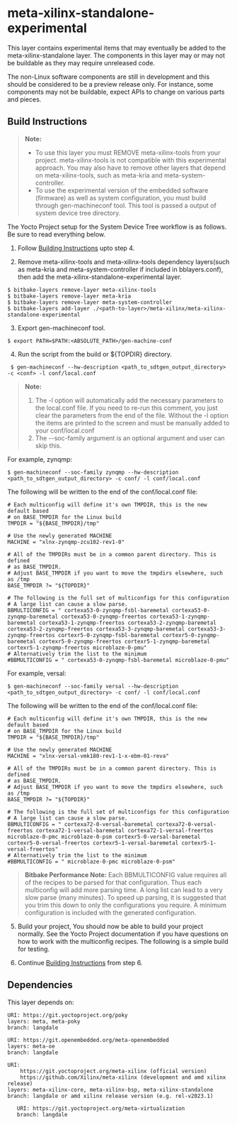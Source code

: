 # meta-xilinx-standalone-experimental

This layer contains experimental items that may eventually be added to the
meta-xilinx-standalone layer.  The components in this layer may or may not be
buildable as they may require unreleased code.

The non-Linux software components are still in development and this should be
considered to be a preview release only.  For instance, some components may not
be buildable, expect APIs to change on various parts and pieces.

## Build Instructions

> **Note:**
> * To use this layer you must REMOVE meta-xilinx-tools from your project.
meta-xilinx-tools is not compatible with this experimental approach. You may
also have to remove other layers that depend on meta-xilinx-tools, such as
meta-kria and meta-system-controller.
> * To use the experimental version of the embedded software (firmware) as well
as system configuration, you must build through gen-machineconf tool. This tool
is passed a output of system device tree directory.

The Yocto Project setup for the System Device Tree workflow is as follows.
Be sure to read everything below.

1. Follow [Building Instructions](https://github.com/Xilinx/meta-xilinx/blob/master/README.building.md)
   upto step 4.

2. Remove meta-xilinx-tools and meta-xilinx-tools dependency layers(such as
   meta-kria and meta-system-controller if included in bblayers.conf), then add
   the meta-xilinx-standalone-experimental layer.
```
$ bitbake-layers remove-layer meta-xilinx-tools
$ bitbake-layers remove-layer meta-kria
$ bitbake-layers remove-layer meta-system-controller
$ bitbake-layers add-layer ./<path-to-layer>/meta-xilinx/meta-xilinx-standalone-experimental
```

3. Export gen-machineconf tool.
```
$ export PATH=$PATH:<ABSOLUTE_PATH>/gen-machine-conf
```

4. Run the script from the build or ${TOPDIR} directory.
```
 $ gen-machineconf --hw-description <path_to_sdtgen_output_directory> -c <conf> -l conf/local.conf
```
> **Note:**
> 1. The -l option will automatically add the necessary parameters to the
   local.conf file.  If you need to re-run this comment, you just clear the
   parameters from the end of the file.  Without the -l option the items are
   printed to the screen and must be manually added to your conf/local.conf
> 2. The --soc-family argument is an optional argument and user can skip this.

For example, zynqmp:
```
$ gen-machineconf --soc-family zynqmp --hw-description <path_to_sdtgen_output_directory> -c conf/ -l conf/local.conf
```
The following will be written to the end of the conf/local.conf file:

```
# Each multiconfig will define it's own TMPDIR, this is the new default based
# on BASE_TMPDIR for the Linux build
TMPDIR = "${BASE_TMPDIR}/tmp"

# Use the newly generated MACHINE
MACHINE = "xlnx-zynqmp-zcu102-rev1-0"

# All of the TMPDIRs must be in a common parent directory. This is defined
# as BASE_TMPDIR.
# Adjust BASE_TMPDIR if you want to move the tmpdirs elsewhere, such as /tmp
BASE_TMPDIR ?= "${TOPDIR}"

# The following is the full set of multiconfigs for this configuration
# A large list can cause a slow parse.
BBMULTICONFIG = " cortexa53-0-zynqmp-fsbl-baremetal cortexa53-0-zynqmp-baremetal cortexa53-0-zynqmp-freertos cortexa53-1-zynqmp-baremetal cortexa53-1-zynqmp-freertos cortexa53-2-zynqmp-baremetal cortexa53-2-zynqmp-freertos cortexa53-3-zynqmp-baremetal cortexa53-3-zynqmp-freertos cortexr5-0-zynqmp-fsbl-baremetal cortexr5-0-zynqmp-baremetal cortexr5-0-zynqmp-freertos cortexr5-1-zynqmp-baremetal cortexr5-1-zynqmp-freertos microblaze-0-pmu"
# Alternatively trim the list to the minimum
#BBMULTICONFIG = " cortexa53-0-zynqmp-fsbl-baremetal microblaze-0-pmu"
```

For example, versal:
```
$ gen-machineconf --soc-family versal --hw-description <path_to_sdtgen_output_directory> -c conf/ -l conf/local.conf
```

The following will be written to the end of the conf/local.conf file:

```
# Each multiconfig will define it's own TMPDIR, this is the new default based
# on BASE_TMPDIR for the Linux build
TMPDIR = "${BASE_TMPDIR}/tmp"

# Use the newly generated MACHINE
MACHINE = "xlnx-versal-vmk180-rev1-1-x-ebm-01-reva"

# All of the TMPDIRs must be in a common parent directory. This is defined
# as BASE_TMPDIR.
# Adjust BASE_TMPDIR if you want to move the tmpdirs elsewhere, such as /tmp
BASE_TMPDIR ?= "${TOPDIR}"

# The following is the full set of multiconfigs for this configuration
# A large list can cause a slow parse.
BBMULTICONFIG = " cortexa72-0-versal-baremetal cortexa72-0-versal-freertos cortexa72-1-versal-baremetal cortexa72-1-versal-freertos microblaze-0-pmc microblaze-0-psm cortexr5-0-versal-baremetal cortexr5-0-versal-freertos cortexr5-1-versal-baremetal cortexr5-1-versal-freertos"
# Alternatively trim the list to the minimum
#BBMULTICONFIG = " microblaze-0-pmc microblaze-0-psm"
```
> **Bitbake Performance Note:**
Each BBMULTICONFIG value requires all of the recipes to be parsed for that
configuration.  Thus each multiconfig will add more parsing time.  A long list
can lead to a very slow parse (many minutes).  To speed up parsing, it is
suggested that you trim this down to only the configurations you require.
A minimum configuration is included with the generated configuration.


5. Build your project, You should now be able to build your project normally.
   See the Yocto Project documentation if you have questions on how to work with
   the multiconfig recipes. The following is a simple build for testing.

6. Continue [Building Instructions](https://github.com/Xilinx/meta-xilinx/blob/master/README.building.md)
   from step 6.

## Dependencies

This layer depends on:

	URI: https://git.yoctoproject.org/poky
	layers: meta, meta-poky
	branch: langdale

	URI: https://git.openembedded.org/meta-openembedded
	layers: meta-oe
	branch: langdale

	URI:
        https://git.yoctoproject.org/meta-xilinx (official version)
        https://github.com/Xilinx/meta-xilinx (development and amd xilinx release)
	layers: meta-xilinx-core, meta-xilinx-bsp, meta-xilinx-standalone
	branch: langdale or amd xilinx release version (e.g. rel-v2023.1)

       URI: https://git.yoctoproject.org/meta-virtualization
       branch: langdale
